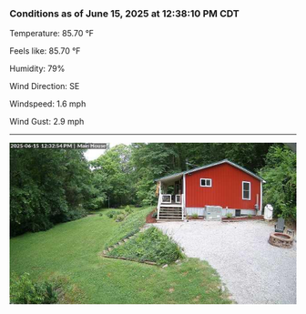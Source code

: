 ### Conditions as of June 15, 2025 at 12:38:10 PM CDT 

Temperature: 85.70 &deg;F

Feels like: 85.70 &deg;F

Humidity: 79%

Wind Direction: SE

Windspeed: 1.6 mph

Wind Gust: 2.9 mph

---

<img src="./images/latest.jpeg"/>

